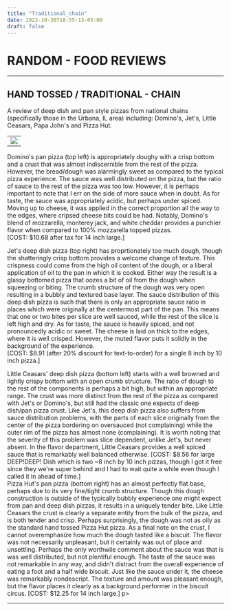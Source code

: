 ```yaml
---
title: "Traditional_chain"
date: 2022-10-30T18:55:13-05:00
draft: false
---
```


# RANDOM - FOOD REVIEWS

---

## HAND TOSSED / TRADITIONAL - CHAIN

A review of deep dish and pan style pizzas from national chains (specifically those in the Urbana, IL area) including: Domino's, Jet's, Little Ceasars, Papa John's and Pizza Hut.

<table style="width:100%">
  <tr>
    <td>
      <img src="media/TraditionalChain.jpg">
    </td>
  </tr>
</table>

<span class="themecolor">Domino's</span> pan pizza (top left) is appropriately doughy with a crisp bottom and a crust that was almost indiscernible from the rest of the pizza.
However, the bread/dough was alarmingly sweet as compared to the typical pizza experience.
The sauce was well distributed on the pizza, but the ratio of sauce to the rest of the pizza was too low.
However, it is perhaps important to note that I err on the side of more sauce when in doubt.
As for taste, the sauce was appropriately acidic, but perhaps under spiced.
Moving up to cheese, it was applied in the  correct proportion all the way to the edges, where cripsed cheese bits could be had.
Notably, Domino's blend of mozzarella, monterey jack, and white cheddar provides a punchier flavor when compared to 100% mozzarella topped pizzas.
<br>
[COST: $10.68 after tax for 14 inch large.]

<span class="themecolor">Jet's</span> deep dish pizza (top right) has proprtionately too much dough, though the shatteringly crisp bottom provides a welcome change of texture.
This crispness could come from the high oil content of the dough, or a liberal application of oil to the pan in which it is cooked.
Either way the result is a glassy bottomed pizza that oozes a bit of oil from the dough when squeezing or biting.
The crumb structure of the dough was very open resulting in a bubbly and textured base layer.
The sauce distribution of this deep dish pizza is such that there is only an appropriate sauce ratio in places which were originally at the centermost part of the pan.
This means that one or two bites per slice are well sauced, while the rest of the slice is left high and dry.
As for taste, the sauce is heavily spiced, and not pronouncedly acidic or sweet.
The cheese is laid on thick to the edges, where it is well crisped.
However, the muted flavor puts it solidly in the background of the experience.
<br>
[COST: $8.91 (after 20% discount for text-to-order) for a single 8 inch by 10 inch pizza.]

<span class="themecolor">Little Ceasars'</span> deep dish pizza (bottom left) starts with a well browned and lightly crispy bottom with an open crumb structure. The ratio of dough to the rest of the components is perhaps a bit high, but within an appropriate range. The crust was more distinct from the rest of the pizza as compared with Jet's or Domino's, but still had the classic one expects of deep dish/pan pizza crust.
Like Jet's, this deep dish pizza also suffers from sauce distribution problems, with the parts of each slice originally from the center of the pizza bordering on oversauced (not complaining) while the outer rim of the pizza has almost none (complaining). It is worth noting that the severity of this problem was slice dependent, unlike Jet's, but never absent. In the flavor department, Little Ceasars provides a well spiced sauce that is remarkably well balanced otherwise. [COST: $8.56 for large DEEP!DEEP! Dish which is two ~8 inch by 10 inch pizzas, though I got it free since they we're super behind and I had to wait quite a while even though I called it in ahead of time.] <br>
<span class="themecolor">Pizza Hut's</span> pan pizza (bottom right) has an almost perfectly flat base, perhaps due to its very fine/tight crumb structure. Though this dough construction is outside of the typically bubbly experience one might expect from pan and deep dish pizzas, it results in a uniquely tender bite. Like Little Ceasars the crust is clearly a separate entity from the bulk of the pizza, and is both tender and crisp. Perhaps surprisingly, the dough was not as oily as the standard hand tossed Pizza Hut pizza. As a final note on the crust, I cannot overemphasize how much the dough tasted like a biscuit. The flavor was not necessarily unpleasant, but it certainly was out of place and unsettling.
Perhaps the only worthwile comment about the sauce was that is was well distributed, but not plentiful enough. The taste of the sauce was not remarkable in any way, and didn't distract from the overall experience of eating a foot and a half wide biscuit.
Just like the sauce under it, the cheese was remarkably nondescript. The texture and amount was pleasant enough, but the flavor places it clearly as a background performer in the biscuit circus. [COST: $12.25 for 14 inch large.]
p>
<hr>

